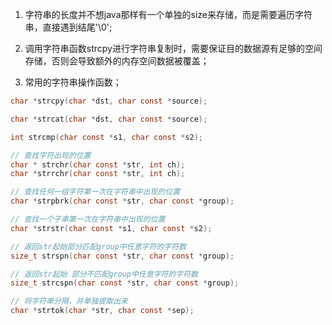 1. 字符串的长度并不想java那样有一个单独的size来存储，而是需要遍历字符串，直接遇到结尾'\0';

2. 调用字符串函数strcpy进行字符串复制时，需要保证目的数据源有足够的空间存储，否则会导致额外的内存空间数据被覆盖；

3. 常用的字符串操作函数；
```c
char *strcpy(char *dst, char const *source);

char *strcat(char *dst, char const *source);

int strcmp(char const *s1, char const *s2);

// 查找字符出现的位置
char * strchr(char const *str, int ch);
char *strrchr(char const *str, int ch);

// 查找任何一组字符第一次在字符串中出现的位置
char *strpbrk(char const *str, char const *group);

// 查找一个子串第一次在字符串中出现的位置
char *strstr(char const *s1, char const *s2);

// 返回str起始部分匹配group中任意字符的字符数
size_t strspn(char const *str, char const *group);

// 返回str起始 部分不匹配group中任意字符的字符数
size_t strcspn(char const *str, char const *group);

// 将字符串分隔，并单独提取出来
char *strtok(char *str, char const *sep);
```

